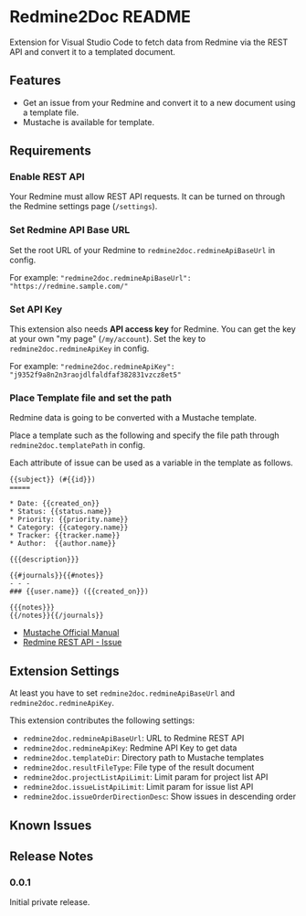 # Redmine2Doc README

Extension for Visual Studio Code to fetch data from Redmine via the REST API and convert it to a templated document.

## Features

* Get an issue from your Redmine and convert it to a new document using a template file.
* Mustache is available for template.

## Requirements

### Enable REST API

Your Redmine must allow REST API requests. It can be turned on through the Redmine settings page (`/settings`).

### Set Redmine API Base URL

Set the root URL of your Redmine to `redmine2doc.redmineApiBaseUrl` in config.

For example: `"redmine2doc.redmineApiBaseUrl": "https://redmine.sample.com/"`

### Set API Key

This extension also needs **API access key** for Redmine. You can get the key at your own "my page" (`/my/account`). Set the key to `redmine2doc.redmineApiKey` in config.

For example: `"redmine2doc.redmineApiKey": "j9352f9a8n2n3raojdlfaldfaf382831vzcz8et5"`

### Place Template file and set the path

Redmine data is going to be converted with a Mustache template.

Place a template such as the following and specify the file path through `redmine2doc.templatePath` in config.

Each attribute of issue can be used as a variable in the template as follows.

```
{{subject}} (#{{id}})
=====

* Date: {{created_on}}
* Status: {{status.name}}
* Priority: {{priority.name}}
* Category: {{category.name}}
* Tracker: {{tracker.name}}
* Author:  {{author.name}}

{{{description}}}

{{#journals}}{{#notes}}
- - -
### {{user.name}} ({{created_on}})

{{{notes}}}
{{/notes}}{{/journals}}
```


* [Mustache Official Manual](http://mustache.github.io/mustache.5.html)
* [Redmine REST API - Issue](http://www.redmine.org/projects/redmine/wiki/Rest_Issues)

## Extension Settings

At least you have to set `redmine2doc.redmineApiBaseUrl` and `redmine2doc.redmineApiKey`.

This extension contributes the following settings:

* `redmine2doc.redmineApiBaseUrl`: URL to Redmine REST API
* `redmine2doc.redmineApiKey`: Redmine API Key to get data
* `redmine2doc.templateDir`: Directory path to Mustache templates
* `redmine2doc.resultFileType`: File type of the result document
* `redmine2doc.projectListApiLimit`: Limit param for project list API
* `redmine2doc.issueListApiLimit`: Limit param for issue list API
* `redmine2doc.issueOrderDirectionDesc`: Show issues in descending order

## Known Issues


## Release Notes

### 0.0.1

Initial private release.
